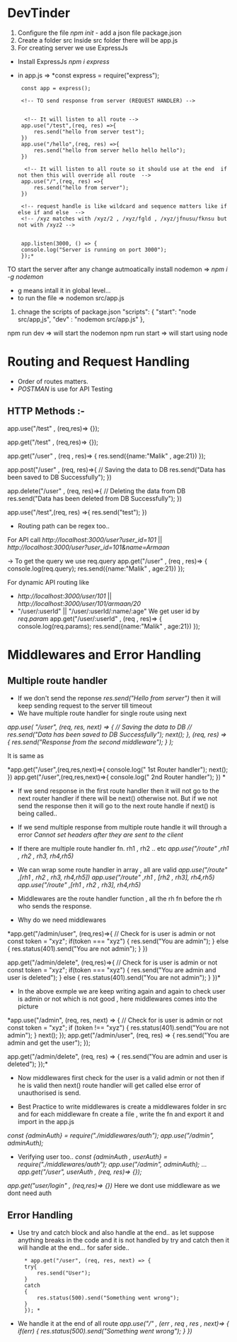 # DevTinder

1. Configure the file
    _npm init_ - add a json file package.json
2. Create a folder src
 Inside src folder there will be app.js
 3. For creating server we use ExpressJs
 - Install ExpressJs _npm i express_
 - in app.js => 
        *const express = require("express");

        const app = express();

        <!-- TO send response from server (REQUEST HANDLER) -->
       

         <!-- It will listen to all route -->
        app.use("/test",(req, res) =>{
            res.send("hello from server test");
        })
        app.use("/hello",(req, res) =>{
            res.send("hello from server hello hello hello");
        })

         <!-- It will listen to all route so it should use at the end  if not then this will override all route  -->
        app.use("/",(req, res) =>{
            res.send("hello from server");
        })

        <!-- request handle is like wildcard and sequence matters like if else if and else  -->
        <!-- /xyz matches with /xyz/2 , /xyz/fgld , /xyz/jfnusu/fknsu but not with /xyz2 -->


        app.listen(3000, () => {
        console.log("Server is running on port 3000");
        });*


TO start the server after any change autmoatically install nodemon => _npm i -g nodemon_
- g means intall it in global level...
- to run the file => nodemon src/app.js

<!-- using npm run dev -->
1. chnage the scripts of package.json 
"scripts": {
    "start": "node src/app,js",
    "dev" : "nodemon src/app.js"
  },

npm run dev => will start the nodemon
npm run start => will start using node



# Routing and Request Handling

- Order of routes matters.
- *POSTMAN* is use for API Testing

## HTTP Methods :-

<!-- This will match all the HTTP method API calls to /user -->
app.use("/test" , (req,res)=> {});

<!-- This will match only the GET method API call to /user -->
app.get("/test" , (req,res)=> {});

app.get("/user" , (req , res)=> {
    res.send({name:"Malik" , age:21})
});

app.post("/user" , (req, res)=>{
    // Saving the data to DB
    res.send("Data has been saved to DB Successfully");
})

app.delete("/user" , (req, res)=>{
    // Deleting the data from DB
    res.send("Data has been deleted from DB Successfully");
})


app.use("/test",(req, res) =>{
    res.send("test");
})


- Routing path can be regex too..

For API call _http://localhost:3000/user?user_id=101_ || _http://localhost:3000/user?user_id=101&name=Armaan_

-> To get the query we use req.query
app.get("/user" , (req , res)=> {
    console.log(req.query);
    res.send({name:"Malik" , age:21})
}); 

For dynamic API routing like
- _http://localhost:3000/user/101_   || _http://localhost:3000/user/101/armaan/20_
-  "/user/:userId" || "/user/:userId/:name/:age"
We get user id by *req.param*
app.get("/user/:userId" , (req , res)=> {
    console.log(req.params);
    res.send({name:"Malik" , age:21})
});


# Middlewares and Error Handling


## Multiple route handler
- If we don't send the reponse _res.send("Hello from server")_ then it will keep sending request to the server till timeout
- We have multiple route handler for single route using next

*app.use(
  "/user",
  (req, res, next) => {
    // Saving the data to DB
    // res.send("Data has been saved to DB Successfully");
    next();
  },
  (req, res) => {
    res.send("Response from the second middleware");
  }
);*

It is same as 

*app.get("/user",(req,res,next)=>{
    console.log(" 1st Router handler");
    next();
})
app.get("/user",(req,res,next)=>{
    console.log(" 2nd Router handler");
})
*

- If we send response in the first route handler then it will not go to the next router handler if there will be next() otherwise not.
 But if we not send the response then it will go to the next route handle if next() is being called..

 - If we send multiple response from multiple route handle it will through a error _Cannot set headers after they are sent to the client_

 - If there are multiple route handler fn. rh1 , rh2 .. etc
  _app.use("/route" ,rh1 , rh2 , rh3, rh4,rh5)_

- We can wrap some route handler in array , all are valid 
    *_app.use("/route" ,[rh1 , rh2 , rh3, rh4,rh5])_
    _app.use("/route" ,rh1 , [rh2 , rh3], rh4,rh5)_
    _app.use("/route" ,[rh1 , rh2 , rh3], rh4,rh5)_*

 - Middlewares are the route handler function , all the rh fn before the rh who sends the response.

 - Why do we need middlewares 

*app.get("/admin/user", (req,res)=>{
    // Check for is user is admin or not
    const token = "xyz";
    if(token === "xyz")
    {
        res.send("You are admin");
    }
    else
    {
        res.status(401).send("You are not admin");
    }
})

app.get("/admin/delete", (req,res)=>{
    // Check for is user is admin or not
    const token = "xyz";
    if(token === "xyz")
    {
        res.send("You are admin and user is deleted");
    }
    else
    {
        res.status(401).send("You are not admin");
    }
})*

- In the above exmple we are keep writing again and again to check user is admin or not which is not good , here middlewares comes into the picture

*app.use("/admin", (req, res, next) => {
  // Check for is user is admin or not
  const token = "xyz";
  if (token !== "xyz") {
    res.status(401).send("You are not admin");
  }
  next();
});
app.get("/admin/user", (req, res) => {
  res.send("You are admin and get the user");
});

app.get("/admin/delete", (req, res) => {
  res.send("You are admin and user is deleted");
});*

- Now middlewares first check for the user is a valid admin or not then if he is valid then next() route handler will get called else error of unauthorised is send.

- Best Practice to write middlewares is create a middlewares folder in src and for each middleware fn create a file , write the fn and export it and import in the app.js

_const {adminAuth} = require("./middlewares/auth");_
_app.use("/admin", adminAuth);_

- Verifying user too..
   _const {adminAuth , userAuth} = require("./middlewares/auth");_
   _app.use("/admin", adminAuth);_
   ... 
   _app.get("/user", userAuth , (req, res)=> {});_
   <!-- Above one is  middleware -->
 _app.get("user/login" , (req,res)=> {})_ Here we dont use middleware as we dont need auth

 ## Error Handling

- Use try and catch block and also handle at the end.. as let suppose anything breaks in the code and it is not handled by try and catch then it will handle at the end... for safer side..

        * app.get("/user", (req, res, next) => {
        try{
            res.send("User");
        }
        catch
        {
            res.status(500).send("Something went wrong");
        }
        }); *

- We handle it at the end of all route 
*app.use("/" , (err , req , res , next)=>
{
    if(err)
    {
        <!-- Log the errors -->
        res.status(500).send("Something went wrong");
    }
})*





